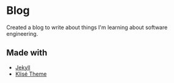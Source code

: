 # Blog

Created a blog to write about things I'm learning about software engineering.

## Made with
- [Jekyll](https://jekyllrb.com/docs/)
- [Klisé Theme](https://github.com/piharpi/jekyll-klise/)
